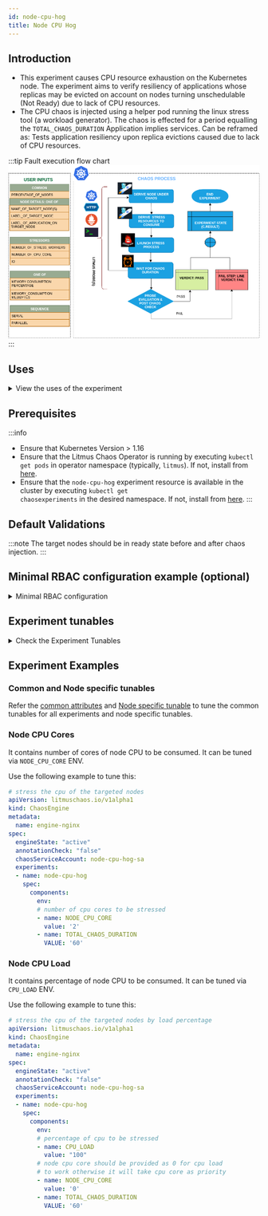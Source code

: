 ```yaml
---
id: node-cpu-hog
title: Node CPU Hog
---
```


## Introduction
- This experiment causes CPU resource exhaustion on the Kubernetes node. The experiment aims to verify resiliency of applications whose replicas may be evicted on account on nodes turning unschedulable (Not Ready) due to lack of CPU resources.
- The CPU chaos is injected using a helper pod running the linux stress tool (a workload generator). The chaos is effected for a period equalling the `TOTAL_CHAOS_DURATION`
Application implies services. Can be reframed as: Tests application resiliency upon replica evictions caused due to lack of CPU resources.

:::tip Fault execution flow chart 
![Node CPU Hog](./static/images/node-stress.png)
:::

## Uses
<details>
<summary>View the uses of the experiment</summary>
<div>
Coming soon.
</div>
</details>

## Prerequisites
:::info
- Ensure that Kubernetes Version > 1.16 
- Ensure that the Litmus Chaos Operator is running by executing <code>kubectl get pods</code> in operator namespace (typically, <code>litmus</code>). If not, install from <a href="https://v1-docs.litmuschaos.io/docs/getstarted/#install-litmus">here</a>.
- Ensure that the <code>node-cpu-hog</code> experiment resource is available in the cluster by executing <code>kubectl get chaosexperiments</code> in the desired namespace. If not, install from <a href   ="https://hub.litmuschaos.io/api/chaos/master?file=charts/generic/node-cpu-hog/experiment.yaml">here</a>.
:::

## Default Validations
:::note
The target nodes should be in ready state before and after chaos injection.
:::

## Minimal RBAC configuration example (optional)

<details>
<summary>Minimal RBAC configuration</summary>
If you are using this experiment as part of a litmus workflow scheduled constructed & executed from chaos-center, then you may be making use of the <a href="https://litmuschaos.github.io/litmus/litmus-admin-rbac.yaml">litmus-admin</a> RBAC, which is pre installed in the cluster as part of the agent setup.

```yaml
---
apiVersion: v1
kind: ServiceAccount
metadata:
  name: node-cpu-hog-sa
  namespace: default
  labels:
    name: node-cpu-hog-sa
    app.kubernetes.io/part-of: litmus
---
apiVersion: rbac.authorization.k8s.io/v1
kind: ClusterRole
metadata:
  name: node-cpu-hog-sa
  labels:
    name: node-cpu-hog-sa
    app.kubernetes.io/part-of: litmus
rules:
  # Create and monitor the experiment & helper pods
  - apiGroups: [""]
    resources: ["pods"]
    verbs: ["create","delete","get","list","patch","update", "deletecollection"]
  # Performs CRUD operations on the events inside chaosengine and chaosresult
  - apiGroups: [""]
    resources: ["events"]
    verbs: ["create","get","list","patch","update"]
  # Fetch configmaps details and mount it to the experiment pod (if specified)
  - apiGroups: [""]
    resources: ["configmaps"]
    verbs: ["get","list",]
  # Track and get the runner, experiment, and helper pods log 
  - apiGroups: [""]
    resources: ["pods/log"]
    verbs: ["get","list","watch"]  
  # for creating and managing to execute comands inside target container
  - apiGroups: [""]
    resources: ["pods/exec"]
    verbs: ["get","list","create"]
  # for configuring and monitor the experiment job by the chaos-runner pod
  - apiGroups: ["batch"]
    resources: ["jobs"]
    verbs: ["create","list","get","delete","deletecollection"]
  # for creation, status polling and deletion of litmus chaos resources used within a chaos workflow
  - apiGroups: ["litmuschaos.io"]
    resources: ["chaosengines","chaosexperiments","chaosresults"]
    verbs: ["create","list","get","patch","update","delete"]
  # for experiment to perform node status checks
  - apiGroups: [""]
    resources: ["nodes"]
    verbs: ["get","list"]
---
apiVersion: rbac.authorization.k8s.io/v1
kind: ClusterRoleBinding
metadata:
  name: node-cpu-hog-sa
  labels:
    name: node-cpu-hog-sa
    app.kubernetes.io/part-of: litmus
roleRef:
  apiGroup: rbac.authorization.k8s.io
  kind: ClusterRole
  name: node-cpu-hog-sa
subjects:
- kind: ServiceAccount
  name: node-cpu-hog-sa
  namespace: default
```
Use this sample RBAC manifest to create a chaosServiceAccount in the desired (app) namespace. This example consists of the minimum necessary role permissions to execute the experiment.
</details>

## Experiment tunables
<details>
    <summary>Check the Experiment Tunables</summary>
    <h2>Mandatory Fields</h2>
    <table>
      <tr>
        <th> Variables </th>
        <th> Description </th>
        <th> Notes </th>
      </tr>
      <tr>
        <td> TARGET_NODES </td>
        <td> Comma separated list of nodes, subjected to node cpu hog chaos</td>
        <td> </td>
      </tr>
      <tr>
        <td> NODE_LABEL </td>
        <td> It contains node label, which will be used to filter the target nodes if TARGET_NODES ENV is not set </td>
        <td>It is mutually exclusive with the TARGET_NODES ENV. If both are provided then it will use the TARGET_NODES</td>
      </tr>
    </table>
    <h2>Optional Fields</h2>
    <table>
      <tr>
        <th> Variables </th>
        <th> Description </th>
        <th> Notes </th>
      </tr>
      <tr>
        <td> TOTAL_CHAOS_DURATION </td>
        <td> The time duration for chaos insertion (seconds) </td>
        <td> Defaults to 60 </td>
      </tr>
      <tr>
        <td> LIB  </td>
        <td> The chaos lib used to inject the chaos </td>
        <td> Defaults to <code>litmus</code> </td>
      </tr>
      <tr>
        <td> LIB_IMAGE  </td>
        <td> Image used to run the stress command </td>
        <td> Defaults to <code>litmuschaos/go-runner:latest</code> </td>
      </tr>
      <tr>
        <td> RAMP_TIME </td>
        <td> Period to wait before & after injection of chaos in sec </td>
        <td> Optional  </td>
        <td> </td>
      </tr>
      <tr>
        <td> NODE_CPU_CORE </td>
        <td> Number of cores of node CPU to be consumed  </td>
        <td> Defaults to <code>2</code> </td>
        <td> </td>
      </tr>  
        <tr>
            <td> NODES_AFFECTED_PERC </td>
            <td> The Percentage of total nodes to target  </td>
            <td> Defaults to 0 (corresponds to 1 node), provide numeric value only </td>
        </tr> 
        <tr>
            <td> SEQUENCE </td>
            <td> It defines sequence of chaos execution for multiple target pods </td>
            <td> Default value: parallel. Supported: serial, parallel </td>
        </tr>
    </table>
</details>

## Experiment Examples

### Common and Node specific tunables
Refer the [common attributes](../../../common-tunables-for-all-experiments) and [Node specific tunable](./common-tunables-for-node-experiments) to tune the common tunables for all experiments and node specific tunables.  

### Node CPU Cores
It contains number of cores of node CPU to be consumed. It can be tuned via `NODE_CPU_CORE` ENV.

Use the following example to tune this:

[embedmd]:# (./static/manifests/node-cpu-hog/node-cpu-core.yaml yaml)
```yaml
# stress the cpu of the targeted nodes
apiVersion: litmuschaos.io/v1alpha1
kind: ChaosEngine
metadata:
  name: engine-nginx
spec:
  engineState: "active"
  annotationCheck: "false"
  chaosServiceAccount: node-cpu-hog-sa
  experiments:
  - name: node-cpu-hog
    spec:
      components:
        env:
        # number of cpu cores to be stressed
        - name: NODE_CPU_CORE
          value: '2'
        - name: TOTAL_CHAOS_DURATION
          VALUE: '60'
```

### Node CPU Load

It contains percentage of node CPU to be consumed. It can be tuned via `CPU_LOAD` ENV.

Use the following example to tune this:

[embedmd]:# (./static/manifests/node-cpu-hog/node-cpu-load.yaml yaml)
```yaml
# stress the cpu of the targeted nodes by load percentage
apiVersion: litmuschaos.io/v1alpha1
kind: ChaosEngine
metadata:
  name: engine-nginx
spec:
  engineState: "active"
  annotationCheck: "false"
  chaosServiceAccount: node-cpu-hog-sa
  experiments:
  - name: node-cpu-hog
    spec:
      components:
        env:
        # percentage of cpu to be stressed
        - name: CPU_LOAD
          value: "100"
        # node cpu core should be provided as 0 for cpu load
        # to work otherwise it will take cpu core as priority
        - name: NODE_CPU_CORE
          value: '0'
        - name: TOTAL_CHAOS_DURATION
          VALUE: '60'
```
